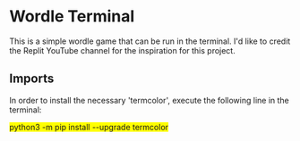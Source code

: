 # Wordle Terminal

This is a simple wordle game that can be run in the terminal. I'd like to credit the Replit YouTube channel for the inspiration for this project.

## Imports

In order to install the necessary 'termcolor', execute the following line in the terminal:

<span style="background-color: #FFFF00">python3 -m pip install --upgrade termcolor</span>
